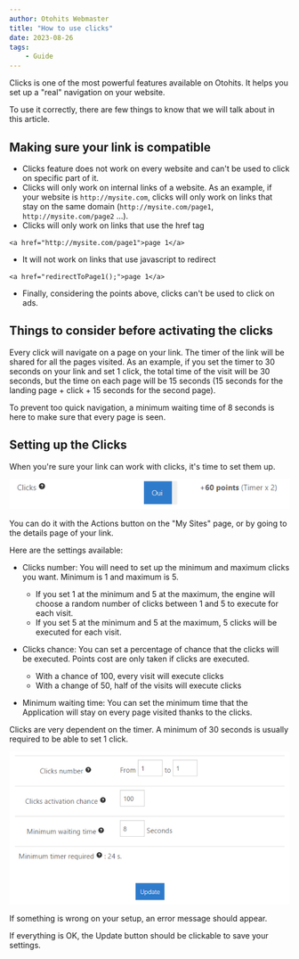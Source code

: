 ```yaml
---
author: Otohits Webmaster
title: "How to use clicks"
date: 2023-08-26
tags:
    - Guide
---
```


Clicks is one of the most powerful features available on Otohits. It helps you set up a "real" navigation on your website.

To use it correctly, there are few things to know that we will talk about in this article.

## Making sure your link is compatible

* Clicks feature does not work on every website and can't be used to click on specific part of it.
* Clicks will only work on internal links of a website. As an example, if your website is `http://mysite.com`, clicks will only work on links that stay on the same domain (`http://mysite.com/page1`, `http://mysite.com/page2` ...).
* Clicks will only work on links that use the href tag

```
<a href="http://mysite.com/page1">page 1</a>
```
* It will not work on links that use javascript to redirect

```
<a href="redirectToPage1();">page 1</a>
```

* Finally, considering the points above, clicks can't be used to click on ads.

## Things to consider before activating the clicks

Every click will navigate on a page on your link. The timer of the link will be shared for all the pages visited. As an example, if you set the timer to 30 seconds on your link and set 1 click, the total time of the visit will be 30 seconds, but the time on each page will be 15 seconds (15 seconds for the landing page + click + 15 seconds for the second page).

To prevent too quick navigation, a minimum waiting time of 8 seconds is here to make sure that every page is seen.

## Setting up the Clicks

When you're sure your link can work with clicks, it's time to set them up.

![Active clicks](/img/guides/clicks_1.png)

You can do it with the Actions button on the "My Sites" page, or by going to the details page of your link.

Here are the settings available:

* Clicks number: You will need to set up the minimum and maximum clicks you want. Minimum is 1 and maximum is 5.
  * If you set 1 at the minimum and 5 at the maximum, the engine will choose a random number of clicks between 1 and 5 to execute for each visit.
  * If you set 5 at the minimum and 5 at the maximum, 5 clicks will be executed for each visit.

* Clicks chance: You can set a percentage of chance that the clicks will be executed. Points cost are only taken if clicks are executed.
  * With a chance of 100, every visit will execute clicks
  * With a change of 50, half of the visits will execute clicks

* Minimum waiting time: You can set the minimum time that the Application will stay on every page visited thanks to the clicks.

Clicks are very dependent on the timer. A minimum of 30 seconds is usually required to be able to set 1 click.

![Clicks setup](/img/guides/clicks_2.png)

If something is wrong on your setup, an error message should appear.

If everything is OK, the Update button should be clickable to save your settings.
